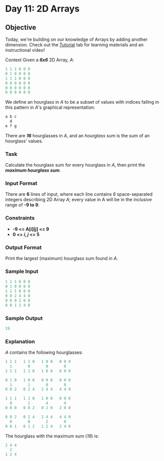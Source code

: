 # Day 11: 2D Arrays

## Objective

Today, we're building on our knowledge of Arrays by adding another dimension. Check out the [Tutorial](https://www.hackerrank.com/challenges/30-2d-arrays/tutorial) tab for learning materials and an instructional video!

Context 
Given a **_6x6_** 2D Array, _A_:
```Python
1 1 1 0 0 0
0 1 0 0 0 0
1 1 1 0 0 0
0 0 0 0 0 0
0 0 0 0 0 0
0 0 0 0 0 0
```

We define an hourglass in _A_ to be a subset of values with indices falling in this pattern in _A_'s graphical representation:
```Python
a b c
  d
e f g
```
There are **_16_** hourglasses in _A_, and an _hourglass sum_ is the sum of an hourglass' values.

### Task
Calculate the hourglass sum for every hourglass in _A_, then print the **_maximum hourglass sum_**.

### Input Format

There are **6** lines of input, where each line contains _6_ space-separated integers describing 2D Array _A_; every value in A will be in the inclusive range of **-9 to 9**.

### Constraints
 - **-9 <= A[i][j] <= 9**
 - **0 <= _i_, _j_ <= 5**

### Output Format

Print the largest (maximum) hourglass sum found in _A_.

### Sample Input
```Python
1 1 1 0 0 0
0 1 0 0 0 0
1 1 1 0 0 0
0 0 2 4 4 0
0 0 0 2 0 0
0 0 1 2 4 0
```

### Sample Output
```Python
19
```

### Explanation

_A_ contains the following hourglasses:
```Python
1 1 1   1 1 0   1 0 0   0 0 0
  1       0       0       0
1 1 1   1 1 0   1 0 0   0 0 0

0 1 0   1 0 0   0 0 0   0 0 0
  1       1       0       0
0 0 2   0 2 4   2 4 4   4 4 0

1 1 1   1 1 0   1 0 0   0 0 0
  0       2       4       4
0 0 0   0 0 2   0 2 0   2 0 0

0 0 2   0 2 4   2 4 4   4 4 0
  0       0       2       0
0 0 1   0 1 2   1 2 4   2 4 0
```

The hourglass with the maximum sum (_19_) is:
```Python
2 4 4
  2
1 2 4
```

